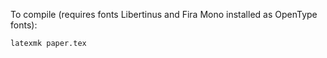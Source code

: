 To compile (requires fonts Libertinus and Fira Mono installed as OpenType
fonts):
```
latexmk paper.tex
```
